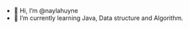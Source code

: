 - 👋 Hi, I’m @naylahuyne
- 🌱 I’m currently learning Java, Data structure and Algorithm.

<!---
naylahuyne/naylahuyne is a ✨ special ✨ repository because its `README.md` (this file) appears on your GitHub profile.
You can click the Preview link to take a look at your changes.
--->
